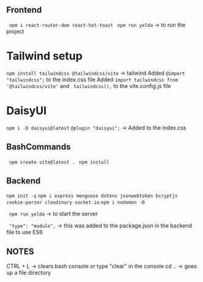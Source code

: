 ## Frontend

`` npm i react-router-dom react-hot-toast``
`` npm run yelda`` -> to run the project

# Tailwind setup
`` npm install tailwindcss @tailwindcss/vite `` -> tailwind
Added  `` @import "tailwindcss"; `` to the index.css file
Added `` import tailwindcss from '@tailwindcss/vite' `` and `` tailwindcss(),`` to the vite.config.js file

# DaisyUI
`` npm i -D daisyui@latest ``
`` @plugin "daisyui"; `` -> Added to the index.css

## BashCommands

`` npm create vite@latest .``
`` npm install``

## Backend

`` npm init -y ``
`` npm i express mongoose dotenv jsonwebtoken bcryptjs cookie-parser cloudinary socket.io ``
`` npm i nodemon -D ``

`` npm run yelda`` -> to start the server

``  "type": "module", `` -> this was added to the package.json in the backend file to use ES6

## NOTES

CTRL + L -> clears bash console or type "clear" in the console
cd .. -> goes up a file directory